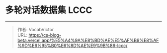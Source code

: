 # 多轮对话数据集 LCCC

<!--more-->

---

> 作者: VocabVictor  
> URL: https://cs-blog-beta.vercel.app/%E5%A4%9A%E8%BD%AE%E5%AF%B9%E8%AF%9D%E6%95%B0%E6%8D%AE%E9%9B%86-lccc/  

